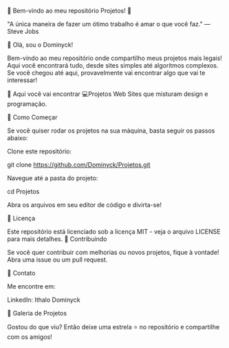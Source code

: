 🎉 Bem-vindo ao meu repositório Projetos! 🚀

"A única maneira de fazer um ótimo trabalho é amar o que você faz." — Steve Jobs

👋 Olá, sou o Dominyck!

Bem-vindo ao meu repositório onde compartilho meus projetos mais legais! Aqui você encontrará tudo, desde sites simples até algoritmos complexos. Se você chegou até aqui, provavelmente vai encontrar algo que vai te interessar!

🚀 Aqui você vai encontrar 💻Projetos Web
Sites que misturam design e programação.

🎯 Como Começar

Se você quiser rodar os projetos na sua máquina, basta seguir os passos abaixo:

Clone este repositório:

git clone https://github.com/Dominyck/Projetos.git

Navegue até a pasta do projeto:

cd Projetos

Abra os arquivos em seu editor de código e divirta-se!

📄 Licença

Este repositório está licenciado sob a licença MIT - veja o arquivo LICENSE para mais detalhes.
🤝 Contribuindo

Se você quer contribuir com melhorias ou novos projetos, fique à vontade! Abra uma issue ou um pull request.

💬 Contato

Me encontre em:

LinkedIn: Ithalo Dominyck

📸 Galeria de Projetos

Gostou do que viu? Então deixe uma estrela ⭐ no repositório e compartilhe com os amigos!
